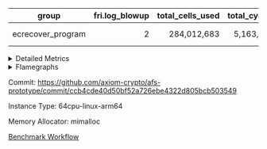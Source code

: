 | group | fri.log_blowup | total_cells_used | total_cycles | total_proof_time_ms |
| --- | --- | --- | --- | --- |
| ecrecover_program | <div style='text-align: right'>2</div>  | <div style='text-align: right'>284,012,683</div>  | <div style='text-align: right'>5,163,177</div>  | <span style="color: red">(+25.0 [+0.1%])</span> <div style='text-align: right'>26,526.0</div>  |


<details>
<summary>Detailed Metrics</summary>

| group | commit_exe_time_ms | execute_and_trace_gen_time_ms | execute_time_ms | fri.log_blowup | keygen_time_ms | num_segments | total_cells_used | total_cycles | total_proof_time_ms |
| --- | --- | --- | --- | --- | --- | --- | --- | --- | --- |
| ecrecover_program | <div style='text-align: right'>7.0</div>  | <span style="color: red">(+12.0 [+0.2%])</span> <div style='text-align: right'>7,406.0</div>  | <span style="color: red">(+59.0 [+1.0%])</span> <div style='text-align: right'>5,719.0</div>  | <div style='text-align: right'>2</div>  | <span style="color: green">(-2.0 [-0.8%])</span> <div style='text-align: right'>252.0</div>  | <div style='text-align: right'>1</div>  | <div style='text-align: right'>284,012,683</div>  | <div style='text-align: right'>5,163,177</div>  | <span style="color: red">(+25.0 [+0.1%])</span> <div style='text-align: right'>26,526.0</div>  |

| group | air_name | constraints | interactions | quotient_deg |
| --- | --- | --- | --- | --- |
| ecrecover_program | ProgramAir | <div style='text-align: right'>4</div>  | <div style='text-align: right'>1</div>  | <div style='text-align: right'>1</div>  |
| ecrecover_program | VmConnectorAir | <div style='text-align: right'>9</div>  | <div style='text-align: right'>3</div>  | <div style='text-align: right'>2</div>  |
| ecrecover_program | PersistentBoundaryAir<8> | <div style='text-align: right'>6</div>  | <div style='text-align: right'>3</div>  | <div style='text-align: right'>2</div>  |
| ecrecover_program | MemoryMerkleAir<8> | <div style='text-align: right'>40</div>  | <div style='text-align: right'>4</div>  | <div style='text-align: right'>2</div>  |
| ecrecover_program | AccessAdapterAir<2> | <div style='text-align: right'>14</div>  | <div style='text-align: right'>5</div>  | <div style='text-align: right'>2</div>  |
| ecrecover_program | AccessAdapterAir<4> | <div style='text-align: right'>14</div>  | <div style='text-align: right'>5</div>  | <div style='text-align: right'>2</div>  |
| ecrecover_program | AccessAdapterAir<8> | <div style='text-align: right'>14</div>  | <div style='text-align: right'>5</div>  | <div style='text-align: right'>2</div>  |
| ecrecover_program | AccessAdapterAir<16> | <div style='text-align: right'>14</div>  | <div style='text-align: right'>5</div>  | <div style='text-align: right'>2</div>  |
| ecrecover_program | AccessAdapterAir<32> | <div style='text-align: right'>14</div>  | <div style='text-align: right'>5</div>  | <div style='text-align: right'>2</div>  |
| ecrecover_program | AccessAdapterAir<64> | <div style='text-align: right'>14</div>  | <div style='text-align: right'>5</div>  | <div style='text-align: right'>2</div>  |
| ecrecover_program | VmAirWrapper<Rv32VecHeapAdapterAir<1, 2, 2, 32, 32>, FieldExpressionCoreAir> | <div style='text-align: right'>449</div>  | <div style='text-align: right'>411</div>  | <div style='text-align: right'>2</div>  |
| ecrecover_program | VmAirWrapper<Rv32VecHeapAdapterAir<2, 2, 2, 32, 32>, FieldExpressionCoreAir> | <div style='text-align: right'>456</div>  | <div style='text-align: right'>422</div>  | <div style='text-align: right'>2</div>  |
| ecrecover_program | KeccakVmAir | <div style='text-align: right'>4,571</div>  | <div style='text-align: right'>321</div>  | <div style='text-align: right'>2</div>  |
| ecrecover_program | VmAirWrapper<Rv32IsEqualModAdapterAir<2, 1, 32, 32>, ModularIsEqualCoreAir<32, 4, 8> | <div style='text-align: right'>223</div>  | <div style='text-align: right'>25</div>  | <div style='text-align: right'>2</div>  |
| ecrecover_program | VmAirWrapper<Rv32VecHeapAdapterAir<2, 1, 1, 32, 32>, ModularMulDivCoreAir> | <div style='text-align: right'>188</div>  | <div style='text-align: right'>156</div>  | <div style='text-align: right'>2</div>  |
| ecrecover_program | VmAirWrapper<Rv32VecHeapAdapterAir<2, 1, 1, 32, 32>, ModularAddSubCoreAir> | <div style='text-align: right'>126</div>  | <div style='text-align: right'>94</div>  | <div style='text-align: right'>2</div>  |
| ecrecover_program | VmAirWrapper<Rv32HintStoreAdapterAir, Rv32HintStoreCoreAir> | <div style='text-align: right'>17</div>  | <div style='text-align: right'>15</div>  | <div style='text-align: right'>2</div>  |
| ecrecover_program | VmAirWrapper<Rv32MultAdapterAir, DivRemCoreAir<4, 8> | <div style='text-align: right'>88</div>  | <div style='text-align: right'>25</div>  | <div style='text-align: right'>2</div>  |
| ecrecover_program | VmAirWrapper<Rv32MultAdapterAir, MulHCoreAir<4, 8> | <div style='text-align: right'>38</div>  | <div style='text-align: right'>24</div>  | <div style='text-align: right'>2</div>  |
| ecrecover_program | VmAirWrapper<Rv32MultAdapterAir, MultiplicationCoreAir<4, 8> | <div style='text-align: right'>26</div>  | <div style='text-align: right'>19</div>  | <div style='text-align: right'>2</div>  |
| ecrecover_program | RangeTupleCheckerAir<2> | <div style='text-align: right'>4</div>  | <div style='text-align: right'>1</div>  | <div style='text-align: right'>1</div>  |
| ecrecover_program | VmAirWrapper<Rv32RdWriteAdapterAir, Rv32AuipcCoreAir> | <div style='text-align: right'>15</div>  | <div style='text-align: right'>11</div>  | <div style='text-align: right'>2</div>  |
| ecrecover_program | VmAirWrapper<Rv32JalrAdapterAir, Rv32JalrCoreAir> | <div style='text-align: right'>20</div>  | <div style='text-align: right'>16</div>  | <div style='text-align: right'>2</div>  |
| ecrecover_program | VmAirWrapper<Rv32CondRdWriteAdapterAir, Rv32JalLuiCoreAir> | <div style='text-align: right'>22</div>  | <div style='text-align: right'>10</div>  | <div style='text-align: right'>2</div>  |
| ecrecover_program | VmAirWrapper<Rv32BranchAdapterAir, BranchLessThanCoreAir<4, 8> | <div style='text-align: right'>41</div>  | <div style='text-align: right'>13</div>  | <div style='text-align: right'>2</div>  |
| ecrecover_program | VmAirWrapper<Rv32BranchAdapterAir, BranchEqualCoreAir<4> | <div style='text-align: right'>25</div>  | <div style='text-align: right'>11</div>  | <div style='text-align: right'>2</div>  |
| ecrecover_program | VmAirWrapper<Rv32LoadStoreAdapterAir, LoadSignExtendCoreAir<4, 8> | <div style='text-align: right'>33</div>  | <div style='text-align: right'>18</div>  | <div style='text-align: right'>2</div>  |
| ecrecover_program | VmAirWrapper<Rv32LoadStoreAdapterAir, LoadStoreCoreAir<4> | <div style='text-align: right'>38</div>  | <div style='text-align: right'>17</div>  | <div style='text-align: right'>2</div>  |
| ecrecover_program | VmAirWrapper<Rv32BaseAluAdapterAir, ShiftCoreAir<4, 8> | <div style='text-align: right'>90</div>  | <div style='text-align: right'>23</div>  | <div style='text-align: right'>2</div>  |
| ecrecover_program | VmAirWrapper<Rv32BaseAluAdapterAir, LessThanCoreAir<4, 8> | <div style='text-align: right'>39</div>  | <div style='text-align: right'>17</div>  | <div style='text-align: right'>2</div>  |
| ecrecover_program | VmAirWrapper<Rv32BaseAluAdapterAir, BaseAluCoreAir<4, 8> | <div style='text-align: right'>43</div>  | <div style='text-align: right'>19</div>  | <div style='text-align: right'>2</div>  |
| ecrecover_program | BitwiseOperationLookupAir<8> | <div style='text-align: right'>4</div>  | <div style='text-align: right'>2</div>  | <div style='text-align: right'>2</div>  |
| ecrecover_program | PhantomAir | <div style='text-align: right'>5</div>  | <div style='text-align: right'>3</div>  | <div style='text-align: right'>2</div>  |
| ecrecover_program | Poseidon2VmAir<BabyBearParameters> | <div style='text-align: right'>525</div>  | <div style='text-align: right'>32</div>  | <div style='text-align: right'>2</div>  |
| ecrecover_program | VariableRangeCheckerAir | <div style='text-align: right'>4</div>  | <div style='text-align: right'>1</div>  | <div style='text-align: right'>1</div>  |

| group | chip_name | rows_used |
| --- | --- | --- |
| ecrecover_program | ProgramChip | <div style='text-align: right'>16,082</div>  |
| ecrecover_program | VmConnectorAir | <div style='text-align: right'>2</div>  |
| ecrecover_program | Boundary | <div style='text-align: right'>63,462</div>  |
| ecrecover_program | Merkle | <div style='text-align: right'>63,802</div>  |
| ecrecover_program | AccessAdapter<2> | <div style='text-align: right'>650</div>  |
| ecrecover_program | AccessAdapter<4> | <div style='text-align: right'>364</div>  |
| ecrecover_program | AccessAdapter<8> | <div style='text-align: right'>253,590</div>  |
| ecrecover_program | AccessAdapter<16> | <div style='text-align: right'>95,140</div>  |
| ecrecover_program | AccessAdapter<32> | <div style='text-align: right'>47,570</div>  |
| ecrecover_program | <Rv32VecHeapAdapterAir<1, 2, 2, 32, 32>,FieldExpressionCoreAir> | <div style='text-align: right'>2,556</div>  |
| ecrecover_program | <Rv32VecHeapAdapterAir<2, 2, 2, 32, 32>,FieldExpressionCoreAir> | <div style='text-align: right'>2,551</div>  |
| ecrecover_program | KeccakVmAir | <div style='text-align: right'>120</div>  |
| ecrecover_program | <Rv32IsEqualModAdapterAir<2, 1, 32, 32>,ModularIsEqualCoreAir<32, 4, 8>> | <div style='text-align: right'>16,045</div>  |
| ecrecover_program | <Rv32VecHeapAdapterAir<2, 1, 1, 32, 32>,ModularMulDivCoreAir> | <div style='text-align: right'>26</div>  |
| ecrecover_program | <Rv32VecHeapAdapterAir<2, 1, 1, 32, 32>,ModularAddSubCoreAir> | <div style='text-align: right'>1,281</div>  |
| ecrecover_program | <Rv32HintStoreAdapterAir,Rv32HintStoreCoreAir> | <div style='text-align: right'>174</div>  |
| ecrecover_program | <Rv32MultAdapterAir,MulHCoreAir<4, 8>> | <div style='text-align: right'>184,740</div>  |
| ecrecover_program | <Rv32MultAdapterAir,MultiplicationCoreAir<4, 8>> | <div style='text-align: right'>195,166</div>  |
| ecrecover_program | RangeTupleCheckerAir<2> | <div style='text-align: right'>524,288</div>  |
| ecrecover_program | <Rv32RdWriteAdapterAir,Rv32AuipcCoreAir> | <div style='text-align: right'>34,858</div>  |
| ecrecover_program | <Rv32JalrAdapterAir,Rv32JalrCoreAir> | <div style='text-align: right'>69,726</div>  |
| ecrecover_program | <Rv32CondRdWriteAdapterAir,Rv32JalLuiCoreAir> | <div style='text-align: right'>32,470</div>  |
| ecrecover_program | <Rv32BranchAdapterAir,BranchLessThanCoreAir<4, 8>> | <div style='text-align: right'>162,420</div>  |
| ecrecover_program | <Rv32BranchAdapterAir,BranchEqualCoreAir<4>> | <div style='text-align: right'>257,923</div>  |
| ecrecover_program | <Rv32LoadStoreAdapterAir,LoadSignExtendCoreAir<4, 8>> | <div style='text-align: right'>74,687</div>  |
| ecrecover_program | <Rv32LoadStoreAdapterAir,LoadStoreCoreAir<4>> | <div style='text-align: right'>1,252,746</div>  |
| ecrecover_program | <Rv32BaseAluAdapterAir,ShiftCoreAir<4, 8>> | <div style='text-align: right'>516,041</div>  |
| ecrecover_program | <Rv32BaseAluAdapterAir,LessThanCoreAir<4, 8>> | <div style='text-align: right'>324,183</div>  |
| ecrecover_program | <Rv32BaseAluAdapterAir,BaseAluCoreAir<4, 8>> | <div style='text-align: right'>2,032,886</div>  |
| ecrecover_program | BitwiseOperationLookupAir<8> | <div style='text-align: right'>65,536</div>  |
| ecrecover_program | PhantomAir | <div style='text-align: right'>2,675</div>  |
| ecrecover_program | Poseidon2VmAir<BabyBearParameters> | <div style='text-align: right'>127,264</div>  |
| ecrecover_program | VariableRangeCheckerAir | <div style='text-align: right'>262,144</div>  |

| group | dsl_ir | opcode | frequency |
| --- | --- | --- | --- |
| ecrecover_program |  | ADD | <div style='text-align: right'>1,496,612</div>  |
| ecrecover_program |  | AND | <div style='text-align: right'>314,883</div>  |
| ecrecover_program |  | AUIPC | <div style='text-align: right'>34,858</div>  |
| ecrecover_program |  | BEQ | <div style='text-align: right'>107,196</div>  |
| ecrecover_program |  | BGE | <div style='text-align: right'>9,005</div>  |
| ecrecover_program |  | BGEU | <div style='text-align: right'>5,265</div>  |
| ecrecover_program |  | BLT | <div style='text-align: right'>67</div>  |
| ecrecover_program |  | BLTU | <div style='text-align: right'>148,083</div>  |
| ecrecover_program |  | BNE | <div style='text-align: right'>150,727</div>  |
| ecrecover_program |  | EcAddNe | <div style='text-align: right'>2,551</div>  |
| ecrecover_program |  | EcDouble | <div style='text-align: right'>2,556</div>  |
| ecrecover_program |  | HINT_STOREW | <div style='text-align: right'>174</div>  |
| ecrecover_program |  | IS_EQ | <div style='text-align: right'>16,049</div>  |
| ecrecover_program |  | JAL | <div style='text-align: right'>16,025</div>  |
| ecrecover_program |  | JALR | <div style='text-align: right'>69,726</div>  |
| ecrecover_program |  | KECCAK256 | <div style='text-align: right'>5</div>  |
| ecrecover_program |  | LOADB | <div style='text-align: right'>74,682</div>  |
| ecrecover_program |  | LOADBU | <div style='text-align: right'>13,230</div>  |
| ecrecover_program |  | LOADH | <div style='text-align: right'>5</div>  |
| ecrecover_program |  | LOADW | <div style='text-align: right'>540,417</div>  |
| ecrecover_program |  | LUI | <div style='text-align: right'>16,445</div>  |
| ecrecover_program |  | MUL | <div style='text-align: right'>195,166</div>  |
| ecrecover_program |  | MULHU | <div style='text-align: right'>184,740</div>  |
| ecrecover_program |  | ModularAddSub | <div style='text-align: right'>1,292</div>  |
| ecrecover_program |  | ModularMulDiv | <div style='text-align: right'>27</div>  |
| ecrecover_program |  | OR | <div style='text-align: right'>199,290</div>  |
| ecrecover_program |  | PHANTOM | <div style='text-align: right'>2,675</div>  |
| ecrecover_program |  | SETUP_ISEQ | <div style='text-align: right'>2</div>  |
| ecrecover_program |  | SLL | <div style='text-align: right'>249,569</div>  |
| ecrecover_program |  | SLTU | <div style='text-align: right'>324,183</div>  |
| ecrecover_program |  | SRA | <div style='text-align: right'>2,562</div>  |
| ecrecover_program |  | SRL | <div style='text-align: right'>263,910</div>  |
| ecrecover_program |  | STOREB | <div style='text-align: right'>115,531</div>  |
| ecrecover_program |  | STOREH | <div style='text-align: right'>10</div>  |
| ecrecover_program |  | STOREW | <div style='text-align: right'>583,558</div>  |
| ecrecover_program |  | SUB | <div style='text-align: right'>17,421</div>  |
| ecrecover_program |  | XOR | <div style='text-align: right'>4,680</div>  |

| group | air_name | dsl_ir | opcode | cells_used |
| --- | --- | --- | --- | --- |
| ecrecover_program | <Rv32BaseAluAdapterAir,BaseAluCoreAir<4, 8>> |  | ADD | <div style='text-align: right'>53,878,032</div>  |
| ecrecover_program | AccessAdapter<8> |  | ADD | <div style='text-align: right'>51</div>  |
| ecrecover_program | Boundary |  | ADD | <div style='text-align: right'>120</div>  |
| ecrecover_program | Merkle |  | ADD | <div style='text-align: right'>64</div>  |
| ecrecover_program | <Rv32BaseAluAdapterAir,BaseAluCoreAir<4, 8>> |  | AND | <div style='text-align: right'>11,335,788</div>  |
| ecrecover_program | <Rv32RdWriteAdapterAir,Rv32AuipcCoreAir> |  | AUIPC | <div style='text-align: right'>732,018</div>  |
| ecrecover_program | AccessAdapter<8> |  | AUIPC | <div style='text-align: right'>34</div>  |
| ecrecover_program | Boundary |  | AUIPC | <div style='text-align: right'>80</div>  |
| ecrecover_program | Merkle |  | AUIPC | <div style='text-align: right'>3,456</div>  |
| ecrecover_program | <Rv32BranchAdapterAir,BranchEqualCoreAir<4>> |  | BEQ | <div style='text-align: right'>2,787,096</div>  |
| ecrecover_program | <Rv32BranchAdapterAir,BranchLessThanCoreAir<4, 8>> |  | BGE | <div style='text-align: right'>288,160</div>  |
| ecrecover_program | <Rv32BranchAdapterAir,BranchLessThanCoreAir<4, 8>> |  | BGEU | <div style='text-align: right'>168,480</div>  |
| ecrecover_program | <Rv32BranchAdapterAir,BranchLessThanCoreAir<4, 8>> |  | BLT | <div style='text-align: right'>2,144</div>  |
| ecrecover_program | <Rv32BranchAdapterAir,BranchLessThanCoreAir<4, 8>> |  | BLTU | <div style='text-align: right'>4,738,656</div>  |
| ecrecover_program | <Rv32BranchAdapterAir,BranchEqualCoreAir<4>> |  | BNE | <div style='text-align: right'>3,918,902</div>  |
| ecrecover_program | <Rv32VecHeapAdapterAir<2, 2, 2, 32, 32>,FieldExpressionCoreAir> |  | EcAddNe | <div style='text-align: right'>1,579,069</div>  |
| ecrecover_program | AccessAdapter<16> |  | EcAddNe | <div style='text-align: right'>255,300</div>  |
| ecrecover_program | AccessAdapter<32> |  | EcAddNe | <div style='text-align: right'>209,346</div>  |
| ecrecover_program | AccessAdapter<8> |  | EcAddNe | <div style='text-align: right'>347,106</div>  |
| ecrecover_program | Boundary |  | EcAddNe | <div style='text-align: right'>240</div>  |
| ecrecover_program | Merkle |  | EcAddNe | <div style='text-align: right'>256</div>  |
| ecrecover_program | <Rv32VecHeapAdapterAir<1, 2, 2, 32, 32>,FieldExpressionCoreAir> |  | EcDouble | <div style='text-align: right'>1,387,908</div>  |
| ecrecover_program | AccessAdapter<16> |  | EcDouble | <div style='text-align: right'>127,750</div>  |
| ecrecover_program | AccessAdapter<32> |  | EcDouble | <div style='text-align: right'>104,755</div>  |
| ecrecover_program | AccessAdapter<8> |  | EcDouble | <div style='text-align: right'>173,740</div>  |
| ecrecover_program | <Rv32HintStoreAdapterAir,Rv32HintStoreCoreAir> |  | HINT_STOREW | <div style='text-align: right'>4,524</div>  |
| ecrecover_program | AccessAdapter<8> |  | HINT_STOREW | <div style='text-align: right'>1,513</div>  |
| ecrecover_program | Boundary |  | HINT_STOREW | <div style='text-align: right'>3,560</div>  |
| ecrecover_program | Merkle |  | HINT_STOREW | <div style='text-align: right'>6,208</div>  |
| ecrecover_program | <Rv32IsEqualModAdapterAir<2, 1, 32, 32>,ModularIsEqualCoreAir<32, 4, 8>> |  | IS_EQ | <div style='text-align: right'>2,664,134</div>  |
| ecrecover_program | AccessAdapter<16> |  | IS_EQ | <div style='text-align: right'>675,250</div>  |
| ecrecover_program | AccessAdapter<32> |  | IS_EQ | <div style='text-align: right'>553,705</div>  |
| ecrecover_program | AccessAdapter<8> |  | IS_EQ | <div style='text-align: right'>918,272</div>  |
| ecrecover_program | Boundary |  | IS_EQ | <div style='text-align: right'>160</div>  |
| ecrecover_program | Merkle |  | IS_EQ | <div style='text-align: right'>576</div>  |
| ecrecover_program | <Rv32CondRdWriteAdapterAir,Rv32JalLuiCoreAir> |  | JAL | <div style='text-align: right'>288,450</div>  |
| ecrecover_program | <Rv32JalrAdapterAir,Rv32JalrCoreAir> |  | JALR | <div style='text-align: right'>1,952,328</div>  |
| ecrecover_program | AccessAdapter<2> |  | KECCAK256 | <div style='text-align: right'>3,575</div>  |
| ecrecover_program | AccessAdapter<4> |  | KECCAK256 | <div style='text-align: right'>2,145</div>  |
| ecrecover_program | KeccakVmAir |  | KECCAK256 | <div style='text-align: right'>379,680</div>  |
| ecrecover_program | <Rv32LoadStoreAdapterAir,LoadSignExtendCoreAir<4, 8>> |  | LOADB | <div style='text-align: right'>2,613,870</div>  |
| ecrecover_program | <Rv32LoadStoreAdapterAir,LoadStoreCoreAir<4>> |  | LOADBU | <div style='text-align: right'>529,200</div>  |
| ecrecover_program | AccessAdapter<8> |  | LOADBU | <div style='text-align: right'>697</div>  |
| ecrecover_program | Boundary |  | LOADBU | <div style='text-align: right'>1,640</div>  |
| ecrecover_program | Merkle |  | LOADBU | <div style='text-align: right'>2,880</div>  |
| ecrecover_program | <Rv32LoadStoreAdapterAir,LoadSignExtendCoreAir<4, 8>> |  | LOADH | <div style='text-align: right'>175</div>  |
| ecrecover_program | <Rv32LoadStoreAdapterAir,LoadStoreCoreAir<4>> |  | LOADW | <div style='text-align: right'>21,616,680</div>  |
| ecrecover_program | AccessAdapter<16> |  | LOADW | <div style='text-align: right'>643,350</div>  |
| ecrecover_program | AccessAdapter<32> |  | LOADW | <div style='text-align: right'>527,547</div>  |
| ecrecover_program | AccessAdapter<8> |  | LOADW | <div style='text-align: right'>997,628</div>  |
| ecrecover_program | Boundary |  | LOADW | <div style='text-align: right'>288,640</div>  |
| ecrecover_program | Merkle |  | LOADW | <div style='text-align: right'>383,040</div>  |
| ecrecover_program | <Rv32CondRdWriteAdapterAir,Rv32JalLuiCoreAir> |  | LUI | <div style='text-align: right'>296,010</div>  |
| ecrecover_program | AccessAdapter<8> |  | LUI | <div style='text-align: right'>17</div>  |
| ecrecover_program | Boundary |  | LUI | <div style='text-align: right'>40</div>  |
| ecrecover_program | <Rv32MultAdapterAir,MultiplicationCoreAir<4, 8>> |  | MUL | <div style='text-align: right'>6,050,146</div>  |
| ecrecover_program | <Rv32MultAdapterAir,MulHCoreAir<4, 8>> |  | MULHU | <div style='text-align: right'>7,204,860</div>  |
| ecrecover_program | <Rv32VecHeapAdapterAir<2, 1, 1, 32, 32>,ModularAddSubCoreAir> |  | ModularAddSub | <div style='text-align: right'>257,108</div>  |
| ecrecover_program | AccessAdapter<16> |  | ModularAddSub | <div style='text-align: right'>129,200</div>  |
| ecrecover_program | AccessAdapter<32> |  | ModularAddSub | <div style='text-align: right'>105,944</div>  |
| ecrecover_program | AccessAdapter<4> |  | ModularAddSub | <div style='text-align: right'>221</div>  |
| ecrecover_program | AccessAdapter<8> |  | ModularAddSub | <div style='text-align: right'>175,746</div>  |
| ecrecover_program | Boundary |  | ModularAddSub | <div style='text-align: right'>720</div>  |
| ecrecover_program | Merkle |  | ModularAddSub | <div style='text-align: right'>2,624</div>  |
| ecrecover_program | <Rv32VecHeapAdapterAir<2, 1, 1, 32, 32>,ModularMulDivCoreAir> |  | ModularMulDiv | <div style='text-align: right'>7,047</div>  |
| ecrecover_program | AccessAdapter<16> |  | ModularMulDiv | <div style='text-align: right'>1,750</div>  |
| ecrecover_program | AccessAdapter<32> |  | ModularMulDiv | <div style='text-align: right'>1,435</div>  |
| ecrecover_program | AccessAdapter<8> |  | ModularMulDiv | <div style='text-align: right'>2,380</div>  |
| ecrecover_program | <Rv32BaseAluAdapterAir,BaseAluCoreAir<4, 8>> |  | OR | <div style='text-align: right'>7,174,440</div>  |
| ecrecover_program | AccessAdapter<8> |  | OR | <div style='text-align: right'>34</div>  |
| ecrecover_program | Boundary |  | OR | <div style='text-align: right'>80</div>  |
| ecrecover_program | Merkle |  | OR | <div style='text-align: right'>64</div>  |
| ecrecover_program | PhantomAir |  | PHANTOM | <div style='text-align: right'>16,050</div>  |
| ecrecover_program | <Rv32IsEqualModAdapterAir<2, 1, 32, 32>,ModularIsEqualCoreAir<32, 4, 8>> |  | SETUP_ISEQ | <div style='text-align: right'>332</div>  |
| ecrecover_program | <Rv32BaseAluAdapterAir,ShiftCoreAir<4, 8>> |  | SLL | <div style='text-align: right'>13,227,157</div>  |
| ecrecover_program | <Rv32BaseAluAdapterAir,LessThanCoreAir<4, 8>> |  | SLTU | <div style='text-align: right'>11,994,771</div>  |
| ecrecover_program | <Rv32BaseAluAdapterAir,ShiftCoreAir<4, 8>> |  | SRA | <div style='text-align: right'>135,786</div>  |
| ecrecover_program | <Rv32BaseAluAdapterAir,ShiftCoreAir<4, 8>> |  | SRL | <div style='text-align: right'>13,987,230</div>  |
| ecrecover_program | AccessAdapter<8> |  | SRL | <div style='text-align: right'>17</div>  |
| ecrecover_program | Boundary |  | SRL | <div style='text-align: right'>40</div>  |
| ecrecover_program | <Rv32LoadStoreAdapterAir,LoadStoreCoreAir<4>> |  | STOREB | <div style='text-align: right'>4,621,240</div>  |
| ecrecover_program | AccessAdapter<16> |  | STOREB | <div style='text-align: right'>107,175</div>  |
| ecrecover_program | AccessAdapter<32> |  | STOREB | <div style='text-align: right'>175,767</div>  |
| ecrecover_program | AccessAdapter<8> |  | STOREB | <div style='text-align: right'>154,156</div>  |
| ecrecover_program | Boundary |  | STOREB | <div style='text-align: right'>191,240</div>  |
| ecrecover_program | Merkle |  | STOREB | <div style='text-align: right'>515,328</div>  |
| ecrecover_program | <Rv32LoadStoreAdapterAir,LoadStoreCoreAir<4>> |  | STOREH | <div style='text-align: right'>400</div>  |
| ecrecover_program | <Rv32LoadStoreAdapterAir,LoadStoreCoreAir<4>> |  | STOREW | <div style='text-align: right'>23,342,320</div>  |
| ecrecover_program | AccessAdapter<16> |  | STOREW | <div style='text-align: right'>437,900</div>  |
| ecrecover_program | AccessAdapter<2> |  | STOREW | <div style='text-align: right'>2,860</div>  |
| ecrecover_program | AccessAdapter<32> |  | STOREW | <div style='text-align: right'>271,215</div>  |
| ecrecover_program | AccessAdapter<4> |  | STOREW | <div style='text-align: right'>1,716</div>  |
| ecrecover_program | AccessAdapter<8> |  | STOREW | <div style='text-align: right'>1,001,062</div>  |
| ecrecover_program | Boundary |  | STOREW | <div style='text-align: right'>782,680</div>  |
| ecrecover_program | Merkle |  | STOREW | <div style='text-align: right'>1,127,104</div>  |
| ecrecover_program | <Rv32BaseAluAdapterAir,BaseAluCoreAir<4, 8>> |  | SUB | <div style='text-align: right'>627,156</div>  |
| ecrecover_program | <Rv32BaseAluAdapterAir,BaseAluCoreAir<4, 8>> |  | XOR | <div style='text-align: right'>168,480</div>  |

| group | air_name | segment | cells | main_cols | perm_cols | prep_cols | rows |
| --- | --- | --- | --- | --- | --- | --- | --- |
| ecrecover_program | ProgramAir | 0 | <div style='text-align: right'>294,912</div>  | <div style='text-align: right'>10</div>  | <div style='text-align: right'>8</div>  |  | <div style='text-align: right'>16,384</div>  |
| ecrecover_program | VmConnectorAir | 0 | <div style='text-align: right'>32</div>  | <div style='text-align: right'>4</div>  | <div style='text-align: right'>12</div>  | <div style='text-align: right'>1</div>  | <div style='text-align: right'>2</div>  |
| ecrecover_program | PersistentBoundaryAir<8> | 0 | <div style='text-align: right'>2,097,152</div>  | <div style='text-align: right'>20</div>  | <div style='text-align: right'>12</div>  |  | <div style='text-align: right'>65,536</div>  |
| ecrecover_program | MemoryMerkleAir<8> | 0 | <div style='text-align: right'>3,407,872</div>  | <div style='text-align: right'>32</div>  | <div style='text-align: right'>20</div>  |  | <div style='text-align: right'>65,536</div>  |
| ecrecover_program | AccessAdapterAir<2> | 0 | <div style='text-align: right'>35,840</div>  | <div style='text-align: right'>11</div>  | <div style='text-align: right'>24</div>  |  | <div style='text-align: right'>1,024</div>  |
| ecrecover_program | AccessAdapterAir<4> | 0 | <div style='text-align: right'>18,944</div>  | <div style='text-align: right'>13</div>  | <div style='text-align: right'>24</div>  |  | <div style='text-align: right'>512</div>  |
| ecrecover_program | AccessAdapterAir<8> | 0 | <div style='text-align: right'>10,747,904</div>  | <div style='text-align: right'>17</div>  | <div style='text-align: right'>24</div>  |  | <div style='text-align: right'>262,144</div>  |
| ecrecover_program | AccessAdapterAir<16> | 0 | <div style='text-align: right'>6,422,528</div>  | <div style='text-align: right'>25</div>  | <div style='text-align: right'>24</div>  |  | <div style='text-align: right'>131,072</div>  |
| ecrecover_program | AccessAdapterAir<32> | 0 | <div style='text-align: right'>4,259,840</div>  | <div style='text-align: right'>41</div>  | <div style='text-align: right'>24</div>  |  | <div style='text-align: right'>65,536</div>  |
| ecrecover_program | VmAirWrapper<Rv32VecHeapAdapterAir<1, 2, 2, 32, 32>, FieldExpressionCoreAir> | 0 | <div style='text-align: right'>5,615,616</div>  | <div style='text-align: right'>543</div>  | <div style='text-align: right'>828</div>  |  | <div style='text-align: right'>4,096</div>  |
| ecrecover_program | VmAirWrapper<Rv32VecHeapAdapterAir<2, 2, 2, 32, 32>, FieldExpressionCoreAir> | 0 | <div style='text-align: right'>6,008,832</div>  | <div style='text-align: right'>619</div>  | <div style='text-align: right'>848</div>  |  | <div style='text-align: right'>4,096</div>  |
| ecrecover_program | KeccakVmAir | 0 | <div style='text-align: right'>569,856</div>  | <div style='text-align: right'>3,164</div>  | <div style='text-align: right'>1,288</div>  |  | <div style='text-align: right'>128</div>  |
| ecrecover_program | VmAirWrapper<Rv32IsEqualModAdapterAir<2, 1, 32, 32>, ModularIsEqualCoreAir<32, 4, 8> | 0 | <div style='text-align: right'>3,637,248</div>  | <div style='text-align: right'>166</div>  | <div style='text-align: right'>56</div>  |  | <div style='text-align: right'>16,384</div>  |
| ecrecover_program | VmAirWrapper<Rv32VecHeapAdapterAir<2, 1, 1, 32, 32>, ModularMulDivCoreAir> | 0 | <div style='text-align: right'>18,464</div>  | <div style='text-align: right'>261</div>  | <div style='text-align: right'>316</div>  |  | <div style='text-align: right'>32</div>  |
| ecrecover_program | VmAirWrapper<Rv32VecHeapAdapterAir<2, 1, 1, 32, 32>, ModularAddSubCoreAir> | 0 | <div style='text-align: right'>800,768</div>  | <div style='text-align: right'>199</div>  | <div style='text-align: right'>192</div>  |  | <div style='text-align: right'>2,048</div>  |
| ecrecover_program | VmAirWrapper<Rv32HintStoreAdapterAir, Rv32HintStoreCoreAir> | 0 | <div style='text-align: right'>15,872</div>  | <div style='text-align: right'>26</div>  | <div style='text-align: right'>36</div>  |  | <div style='text-align: right'>256</div>  |
| ecrecover_program | VmAirWrapper<Rv32MultAdapterAir, MulHCoreAir<4, 8> | 0 | <div style='text-align: right'>36,438,016</div>  | <div style='text-align: right'>39</div>  | <div style='text-align: right'>100</div>  |  | <div style='text-align: right'>262,144</div>  |
| ecrecover_program | VmAirWrapper<Rv32MultAdapterAir, MultiplicationCoreAir<4, 8> | 0 | <div style='text-align: right'>29,097,984</div>  | <div style='text-align: right'>31</div>  | <div style='text-align: right'>80</div>  |  | <div style='text-align: right'>262,144</div>  |
| ecrecover_program | RangeTupleCheckerAir<2> | 0 | <div style='text-align: right'>4,718,592</div>  | <div style='text-align: right'>1</div>  | <div style='text-align: right'>8</div>  | <div style='text-align: right'>2</div>  | <div style='text-align: right'>524,288</div>  |
| ecrecover_program | VmAirWrapper<Rv32RdWriteAdapterAir, Rv32AuipcCoreAir> | 0 | <div style='text-align: right'>3,211,264</div>  | <div style='text-align: right'>21</div>  | <div style='text-align: right'>28</div>  |  | <div style='text-align: right'>65,536</div>  |
| ecrecover_program | VmAirWrapper<Rv32JalrAdapterAir, Rv32JalrCoreAir> | 0 | <div style='text-align: right'>8,388,608</div>  | <div style='text-align: right'>28</div>  | <div style='text-align: right'>36</div>  |  | <div style='text-align: right'>131,072</div>  |
| ecrecover_program | VmAirWrapper<Rv32CondRdWriteAdapterAir, Rv32JalLuiCoreAir> | 0 | <div style='text-align: right'>2,031,616</div>  | <div style='text-align: right'>18</div>  | <div style='text-align: right'>44</div>  |  | <div style='text-align: right'>32,768</div>  |
| ecrecover_program | VmAirWrapper<Rv32BranchAdapterAir, BranchLessThanCoreAir<4, 8> | 0 | <div style='text-align: right'>23,068,672</div>  | <div style='text-align: right'>32</div>  | <div style='text-align: right'>56</div>  |  | <div style='text-align: right'>262,144</div>  |
| ecrecover_program | VmAirWrapper<Rv32BranchAdapterAir, BranchEqualCoreAir<4> | 0 | <div style='text-align: right'>19,398,656</div>  | <div style='text-align: right'>26</div>  | <div style='text-align: right'>48</div>  |  | <div style='text-align: right'>262,144</div>  |
| ecrecover_program | VmAirWrapper<Rv32LoadStoreAdapterAir, LoadSignExtendCoreAir<4, 8> | 0 | <div style='text-align: right'>14,548,992</div>  | <div style='text-align: right'>35</div>  | <div style='text-align: right'>76</div>  |  | <div style='text-align: right'>131,072</div>  |
| ecrecover_program | VmAirWrapper<Rv32LoadStoreAdapterAir, LoadStoreCoreAir<4> | 0 | <div style='text-align: right'>234,881,024</div>  | <div style='text-align: right'>40</div>  | <div style='text-align: right'>72</div>  |  | <div style='text-align: right'>2,097,152</div>  |
| ecrecover_program | VmAirWrapper<Rv32BaseAluAdapterAir, ShiftCoreAir<4, 8> | 0 | <div style='text-align: right'>55,050,240</div>  | <div style='text-align: right'>53</div>  | <div style='text-align: right'>52</div>  |  | <div style='text-align: right'>524,288</div>  |
| ecrecover_program | VmAirWrapper<Rv32BaseAluAdapterAir, LessThanCoreAir<4, 8> | 0 | <div style='text-align: right'>40,370,176</div>  | <div style='text-align: right'>37</div>  | <div style='text-align: right'>40</div>  |  | <div style='text-align: right'>524,288</div>  |
| ecrecover_program | VmAirWrapper<Rv32BaseAluAdapterAir, BaseAluCoreAir<4, 8> | 0 | <div style='text-align: right'>243,269,632</div>  | <div style='text-align: right'>36</div>  | <div style='text-align: right'>80</div>  |  | <div style='text-align: right'>2,097,152</div>  |
| ecrecover_program | BitwiseOperationLookupAir<8> | 0 | <div style='text-align: right'>655,360</div>  | <div style='text-align: right'>2</div>  | <div style='text-align: right'>8</div>  | <div style='text-align: right'>3</div>  | <div style='text-align: right'>65,536</div>  |
| ecrecover_program | PhantomAir | 0 | <div style='text-align: right'>73,728</div>  | <div style='text-align: right'>6</div>  | <div style='text-align: right'>12</div>  |  | <div style='text-align: right'>4,096</div>  |
| ecrecover_program | Poseidon2VmAir<BabyBearParameters> | 0 | <div style='text-align: right'>82,182,144</div>  | <div style='text-align: right'>559</div>  | <div style='text-align: right'>68</div>  |  | <div style='text-align: right'>131,072</div>  |
| ecrecover_program | VariableRangeCheckerAir | 0 | <div style='text-align: right'>2,359,296</div>  | <div style='text-align: right'>1</div>  | <div style='text-align: right'>8</div>  | <div style='text-align: right'>2</div>  | <div style='text-align: right'>262,144</div>  |

| group | segment | execute_and_trace_gen_time_ms | stark_prove_excluding_trace_time_ms | total_cells |
| --- | --- | --- | --- | --- |
| ecrecover_program | 0 | <div style='text-align: right'>1,965.0</div>  | <span style="color: red">(+13.0 [+0.1%])</span> <div style='text-align: right'>17,155.0</div>  | <div style='text-align: right'>843,704,289</div>  |

</details>



<details>
<summary>Flamegraphs</summary>

[![](https://axiom-public-data-sandbox-us-east-1.s3.us-east-1.amazonaws.com/benchmark/github/flamegraphs/ccb4cde40d50bf52a726ebe4322d805bcb503549/ecrecover-2-2-64cpu-linux-arm64-mimalloc-ecrecover_program.dsl_ir.opcode.air_name.cells_used.reverse.svg)](https://axiom-public-data-sandbox-us-east-1.s3.us-east-1.amazonaws.com/benchmark/github/flamegraphs/ccb4cde40d50bf52a726ebe4322d805bcb503549/ecrecover-2-2-64cpu-linux-arm64-mimalloc-ecrecover_program.dsl_ir.opcode.air_name.cells_used.reverse.svg)
[![](https://axiom-public-data-sandbox-us-east-1.s3.us-east-1.amazonaws.com/benchmark/github/flamegraphs/ccb4cde40d50bf52a726ebe4322d805bcb503549/ecrecover-2-2-64cpu-linux-arm64-mimalloc-ecrecover_program.dsl_ir.opcode.air_name.cells_used.svg)](https://axiom-public-data-sandbox-us-east-1.s3.us-east-1.amazonaws.com/benchmark/github/flamegraphs/ccb4cde40d50bf52a726ebe4322d805bcb503549/ecrecover-2-2-64cpu-linux-arm64-mimalloc-ecrecover_program.dsl_ir.opcode.air_name.cells_used.svg)
[![](https://axiom-public-data-sandbox-us-east-1.s3.us-east-1.amazonaws.com/benchmark/github/flamegraphs/ccb4cde40d50bf52a726ebe4322d805bcb503549/ecrecover-2-2-64cpu-linux-arm64-mimalloc-ecrecover_program.dsl_ir.opcode.frequency.reverse.svg)](https://axiom-public-data-sandbox-us-east-1.s3.us-east-1.amazonaws.com/benchmark/github/flamegraphs/ccb4cde40d50bf52a726ebe4322d805bcb503549/ecrecover-2-2-64cpu-linux-arm64-mimalloc-ecrecover_program.dsl_ir.opcode.frequency.reverse.svg)
[![](https://axiom-public-data-sandbox-us-east-1.s3.us-east-1.amazonaws.com/benchmark/github/flamegraphs/ccb4cde40d50bf52a726ebe4322d805bcb503549/ecrecover-2-2-64cpu-linux-arm64-mimalloc-ecrecover_program.dsl_ir.opcode.frequency.svg)](https://axiom-public-data-sandbox-us-east-1.s3.us-east-1.amazonaws.com/benchmark/github/flamegraphs/ccb4cde40d50bf52a726ebe4322d805bcb503549/ecrecover-2-2-64cpu-linux-arm64-mimalloc-ecrecover_program.dsl_ir.opcode.frequency.svg)

</details>

Commit: https://github.com/axiom-crypto/afs-prototype/commit/ccb4cde40d50bf52a726ebe4322d805bcb503549

Instance Type: 64cpu-linux-arm64

Memory Allocator: mimalloc

[Benchmark Workflow](https://github.com/axiom-crypto/afs-prototype/actions/runs/12187937243)
